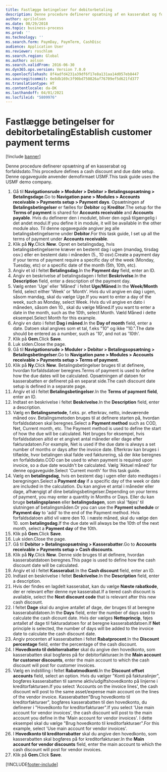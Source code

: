 ```yaml
---
title: Fastlægge betingelser for debitorbetaling
description: Denne procedure definerer opsætning af en kasserabat og forfaldsdato.
author: aprilolson
ms.date: 08/29/2018
ms.topic: business-process
ms.prod: ''
ms.technology: ''
ms.search.form: PaymDay, PaymTerm, CashDisc
audience: Application User
ms.reviewer: roschlom
ms.search.region: Global
ms.author: aolson
ms.search.validFrom: 2016-06-30
ms.dyn365.ops.version: Version 7.0.0
ms.openlocfilehash: 8f4adfd4231a39df6f17e8a131aa14d057eb8447
ms.sourcegitcommit: 0e8db169c3f90bd750826af76709ef5d621fd377
ms.translationtype: HT
ms.contentlocale: da-DK
ms.lasthandoff: 04/01/2021
ms.locfileid: "5809976"
---
```

# <a name="establish-customer-payment-terms"></a><span data-ttu-id="9a392-103">Fastlægge betingelser for debitorbetaling</span><span class="sxs-lookup"><span data-stu-id="9a392-103">Establish customer payment terms</span></span>

[!include [banner](../../includes/banner.md)]

<span data-ttu-id="9a392-104">Denne procedure definerer opsætning af en kasserabat og forfaldsdato.</span><span class="sxs-lookup"><span data-stu-id="9a392-104">This procedure defines a cash discount and due date setup.</span></span> <span data-ttu-id="9a392-105">Denne opgaveguide anvender demofirmaet USMF.</span><span class="sxs-lookup"><span data-stu-id="9a392-105">This task guide uses the USMF demo company.</span></span>

1. <span data-ttu-id="9a392-106">Gå til **Navigationsrude > Moduler > Debitor > Betalingsopsætning > Betalingsdage**.</span><span class="sxs-lookup"><span data-stu-id="9a392-106">Go to **Navigation pane > Modules > Accounts receivable > Payments setup > Payment days**.</span></span> <span data-ttu-id="9a392-107">Opsætningen af **Betalingsbetingelser** er fælles for **Debitor** og **Kreditor**.</span><span class="sxs-lookup"><span data-stu-id="9a392-107">The setup for the **Terms of payment** is shared for **Accounts receivable** and **Accounts payable**.</span></span> <span data-ttu-id="9a392-108">Hvis du definerer den i modulet, bliver den også tilgængelig i det andet modul.</span><span class="sxs-lookup"><span data-stu-id="9a392-108">If you define it in module, it will be available in the other module also.</span></span> <span data-ttu-id="9a392-109">Til denne opgaveguide angiver jeg alle betalingsbetingelserne under **Debitor**.</span><span class="sxs-lookup"><span data-stu-id="9a392-109">For this task guide, I set up all the terms of payment under **Accounts receivable**.</span></span>
2. <span data-ttu-id="9a392-110">Klik på **Ny**.</span><span class="sxs-lookup"><span data-stu-id="9a392-110">Click **New**.</span></span> <span data-ttu-id="9a392-111">Opret en betalingsdag, hvis betalingsbetingelserne kræver en bestemt dag i ugen (mandag, tirsdag osv.) eller en bestemt dato i måneden (5., 10 osv).</span><span class="sxs-lookup"><span data-stu-id="9a392-111">Create a payment day if your terms of payment require a specific day of the week (Monday, Tuesday, etc) or a specific date of the month (5th, 10th, etc).</span></span> 
3. <span data-ttu-id="9a392-112">Angiv et id i feltet **Betalingsdag**.</span><span class="sxs-lookup"><span data-stu-id="9a392-112">In the **Payment day** field, enter an ID.</span></span>
4. <span data-ttu-id="9a392-113">Angiv en beskrivelse af betalingsdagen i feltet **Beskrivelse**.</span><span class="sxs-lookup"><span data-stu-id="9a392-113">In the **Description** field, enter a description of the payment day.</span></span>
5. <span data-ttu-id="9a392-114">Vælg enten 'Uge' eller 'Måned' i feltet **Uge/Måned**.</span><span class="sxs-lookup"><span data-stu-id="9a392-114">In the **Week/Month** field, select either 'Week' or 'Month'.</span></span> <span data-ttu-id="9a392-115">Hvis du vil angive en dag i ugen, såsom mandag, skal du vælge Uge.</span><span class="sxs-lookup"><span data-stu-id="9a392-115">If you want to enter a day of the week, such as Monday, select Week.</span></span> <span data-ttu-id="9a392-116">Hvis du vil angive en dato i måneden, såsom den 10., skal du vælge Måned.</span><span class="sxs-lookup"><span data-stu-id="9a392-116">If you want to enter a date in the month, such as the 10th, select Month.</span></span> <span data-ttu-id="9a392-117">Væld Måned i dette eksempel.</span><span class="sxs-lookup"><span data-stu-id="9a392-117">Select Month for this example.</span></span> 
6. <span data-ttu-id="9a392-118">Angiv en dato i feltet **Dag i måned**.</span><span class="sxs-lookup"><span data-stu-id="9a392-118">In the **Day of month** field, enter a date.</span></span> <span data-ttu-id="9a392-119">Datoen skal angives som et tal, f.eks "10" og ikke "10.".</span><span class="sxs-lookup"><span data-stu-id="9a392-119">The date should be entered as a number, such as '10', and not as '10th'.</span></span> 
7. <span data-ttu-id="9a392-120">Klik på **Gem**.</span><span class="sxs-lookup"><span data-stu-id="9a392-120">Click **Save**.</span></span>
8. <span data-ttu-id="9a392-121">Luk siden.</span><span class="sxs-lookup"><span data-stu-id="9a392-121">Close the page.</span></span>
9. <span data-ttu-id="9a392-122">Gå til **Navigationsrude > Moduler > Debitor > Betalingsopsætning > Betalingsbetingelser**.</span><span class="sxs-lookup"><span data-stu-id="9a392-122">Go to **Navigation pane > Modules > Accounts receivable > Payments setup > Terms of payment**.</span></span>
10. <span data-ttu-id="9a392-123">Klik på **Ny**.</span><span class="sxs-lookup"><span data-stu-id="9a392-123">Click **New**.</span></span> <span data-ttu-id="9a392-124">Betalingsbetingelser bruges til at definere, hvordan forfaldsdatoer beregnes.</span><span class="sxs-lookup"><span data-stu-id="9a392-124">Terms of payment is used to define how the due dates will be calculated.</span></span> <span data-ttu-id="9a392-125">Opsætningen af datoen for kasserabatten er defineret på en separat side.</span><span class="sxs-lookup"><span data-stu-id="9a392-125">The cash discount date setup is defined in a separate page.</span></span> 
11. <span data-ttu-id="9a392-126">Angiv et id i feltet **Betalingsbetingelser**.</span><span class="sxs-lookup"><span data-stu-id="9a392-126">In the **Terms of payment field**, enter an ID.</span></span>
12. <span data-ttu-id="9a392-127">Indtast en beskrivelse i feltet **Beskrivelse**.</span><span class="sxs-lookup"><span data-stu-id="9a392-127">In the **Description** field, enter a description.</span></span>
13. <span data-ttu-id="9a392-128">Vælg en **Betalingsmetode**, f.eks. pr. efterkrav, netto, indeværende måned osv. Betalingsmetoden bruges til at definere starten på, hvordan forfaldsdatoen skal beregnes.</span><span class="sxs-lookup"><span data-stu-id="9a392-128">Select a **Payment method** such as COD, Net, Current month, etc. The Payment method is used to define the start of how the due will be calculated.</span></span> <span data-ttu-id="9a392-129">Net bruges for eksempel, hvis forfaldsdatoen altid er et angivet antal måneder eller dage efter fakturadatoen.</span><span class="sxs-lookup"><span data-stu-id="9a392-129">For example, Net is used if the due date is always a set number of months or days after the invoice date.</span></span> <span data-ttu-id="9a392-130">Efterkrav kan bruges i tilfælde, hvor betalingen skal falde ved fakturering, så der ikke beregnes en forfaldsdato.</span><span class="sxs-lookup"><span data-stu-id="9a392-130">COD can be used to when payment is required upon invoice, so a due date wouldn't be calculated.</span></span> <span data-ttu-id="9a392-131">Vælg 'Aktuel måned' for denne opgaveguide.</span><span class="sxs-lookup"><span data-stu-id="9a392-131">Select 'Current month' for this task guide.</span></span>  
14. <span data-ttu-id="9a392-132">Vælg en **betalingsdag**, hvis en bestemt dag i ugen eller dato medtages i beregningen.</span><span class="sxs-lookup"><span data-stu-id="9a392-132">Select a **Payment day** if a specific day of the  week or date are included in the calculation.</span></span> <span data-ttu-id="9a392-133">Du kan angive et antal i måneder eller dage, afhængigt af dine betalingsbetingelser.</span><span class="sxs-lookup"><span data-stu-id="9a392-133">Depending on your terms of payment, you may enter a quantity in Months or Days.</span></span> <span data-ttu-id="9a392-134">Eller du kan bruge **betalingsplanen** eller **betalingsdagen**, som skal 'føjes' til slutningen af betalingsmåden.</span><span class="sxs-lookup"><span data-stu-id="9a392-134">Or you can use the **Payment schedule** or **Payment day** to 'add' to the end of the Payment method.</span></span> <span data-ttu-id="9a392-135">Hvis forfaldsdatoen altid vil være den 10. i næste måned, skal du vælge den 10. som **betalingsdag**.</span><span class="sxs-lookup"><span data-stu-id="9a392-135">If the due date will always be the 10th of the next month, select a **Payment day** of the 10th.</span></span> 
15. <span data-ttu-id="9a392-136">Klik på **Gem**.</span><span class="sxs-lookup"><span data-stu-id="9a392-136">Click **Save**.</span></span>
16. <span data-ttu-id="9a392-137">Luk siden.</span><span class="sxs-lookup"><span data-stu-id="9a392-137">Close the page.</span></span>
17. <span data-ttu-id="9a392-138">Gå til **Debitor > Betalingsopsætning > Kasserabatter**.</span><span class="sxs-lookup"><span data-stu-id="9a392-138">Go to **Accounts receivable > Payments setup > Cash discounts**.</span></span>
18. <span data-ttu-id="9a392-139">Klik på **Ny**.</span><span class="sxs-lookup"><span data-stu-id="9a392-139">Click **New**.</span></span> <span data-ttu-id="9a392-140">Denne side bruges til at definere, hvordan kasserabatdatoen beregnes.</span><span class="sxs-lookup"><span data-stu-id="9a392-140">This page is used to define how the cash discount date will be calculated.</span></span> 
19. <span data-ttu-id="9a392-141">Angiv et id i feltet **Kasserabat**.</span><span class="sxs-lookup"><span data-stu-id="9a392-141">In the **Cash discount** field, enter an ID.</span></span>
20. <span data-ttu-id="9a392-142">Indtast en beskrivelse i feltet **Beskrivelse**.</span><span class="sxs-lookup"><span data-stu-id="9a392-142">In the **Description** field, enter a description.</span></span>
21. <span data-ttu-id="9a392-143">Hvis der findes en lagdelt kasserabat, kan du vælge **Næste rabatkode**, der er relevant efter denne nye kasserabat.</span><span class="sxs-lookup"><span data-stu-id="9a392-143">If a tiered cash discount is available, select the **Next discount code** that is relevant after this new cash discount.</span></span>
22. <span data-ttu-id="9a392-144">I feltet **Dage** skal du angive antallet af dage, der bruges til at beregne kasserabatdatoen.</span><span class="sxs-lookup"><span data-stu-id="9a392-144">In the **Days** field, enter the number of days used to calculate the cash dicount date.</span></span> <span data-ttu-id="9a392-145">Hvis der vælges **Nettoprincip**, føjes antallet af dage til fakturadatoen for at beregne kasserabatdatoen.</span><span class="sxs-lookup"><span data-stu-id="9a392-145">If **Net** principle is selected, the number of days will be added to the invoice date to calculate the cash discount date.</span></span>  
23. <span data-ttu-id="9a392-146">Angiv procenten af kasserabatten i feltet **Rabatprocent**.</span><span class="sxs-lookup"><span data-stu-id="9a392-146">In the **Discount percentage** field, enter the percentage of the cash discount.</span></span>
24. <span data-ttu-id="9a392-147">I **Hovedkonto til debitorrabatter** skal du angive den hovedkonto, som kasserabatten skal bogføres på for debitorfakturaer.</span><span class="sxs-lookup"><span data-stu-id="9a392-147">In the **Main account for customer discounts**, enter the main account to which the cash discount will post for customer invoices.</span></span>
25. <span data-ttu-id="9a392-148">Vælg en indstilling i feltet **Rabatmodkonti**.</span><span class="sxs-lookup"><span data-stu-id="9a392-148">In the **Discount offset accounts** field, select an option.</span></span> <span data-ttu-id="9a392-149">Hvis du vælger "Konti på fakturalinjer", bogføres kasserabatten til samme aktiv/udgiftshovedkonto på linjerne i kreditorfakturaen.</span><span class="sxs-lookup"><span data-stu-id="9a392-149">If you select 'Accounts on the invoice lines', the cash discount will post to the same asset/expense main account on the lines of the vendor invoice.</span></span> <span data-ttu-id="9a392-150">Kasserabatten"Brug hovedkonto til kreditorfakturaer", bogføres kasserabatten til den hovedkonto, du definerer i "Hovedkonto for kreditorfakturaer".</span><span class="sxs-lookup"><span data-stu-id="9a392-150">If you select 'Use main account for vendor invoices', the cash discount will post to the main account you define in the 'Main account for vendor invoices'.</span></span> <span data-ttu-id="9a392-151">I dette eksempel skal du vælge "Brug hovedkonto til kreditorfakturaer".</span><span class="sxs-lookup"><span data-stu-id="9a392-151">For this example, select 'Use main account for vendor invoices'.</span></span> 
26. <span data-ttu-id="9a392-152">I **Hovedkonto til kreditorrabatter** skal du angive den hovedkonto, som kasserabatten skal bogføres på for kreditorfakturaer.</span><span class="sxs-lookup"><span data-stu-id="9a392-152">In the **Main account for vendor discounts** field, enter the main account to which the cash discount will post for vendor invoices.</span></span>
27. <span data-ttu-id="9a392-153">Klik på **Gem**.</span><span class="sxs-lookup"><span data-stu-id="9a392-153">Click **Save**.</span></span>



[!INCLUDE[footer-include](../../../includes/footer-banner.md)]